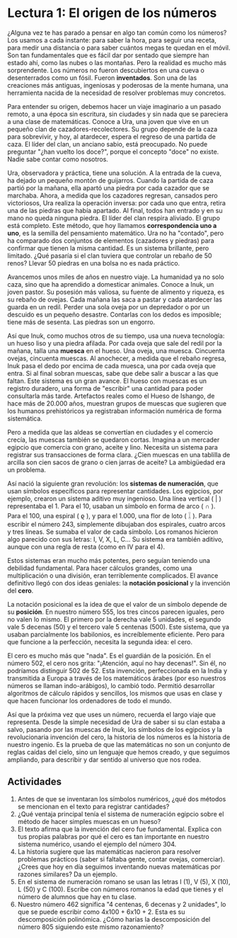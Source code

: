 # Lectura 1: El origen de los números

¿Alguna vez te has parado a pensar en algo tan común como los números? Los usamos a cada instante: para saber la hora, para seguir una receta, para medir una distancia o para saber cuántos megas te quedan en el móvil. Son tan fundamentales que es fácil dar por sentado que siempre han estado ahí, como las nubes o las montañas. Pero la realidad es mucho más sorprendente. Los números no fueron descubiertos en una cueva o desenterrados como un fósil. Fueron **inventados**. Son una de las creaciones más antiguas, ingeniosas y poderosas de la mente humana, una herramienta nacida de la necesidad de resolver problemas muy concretos.

Para entender su origen, debemos hacer un viaje imaginario a un pasado remoto, a una época sin escritura, sin ciudades y sin nada que se pareciera a una clase de matemáticas. Conoce a Ura, una joven que vive en un pequeño clan de cazadores-recolectores. Su grupo depende de la caza para sobrevivir, y hoy, al atardecer, espera el regreso de una partida de caza. El líder del clan, un anciano sabio, está preocupado. No puede preguntar "¿han vuelto los doce?", porque el concepto "doce" no existe. Nadie sabe contar como nosotros.

Ura, observadora y práctica, tiene una solución. A la entrada de la cueva, ha dejado un pequeño montón de guijarros. Cuando la partida de caza partió por la mañana, ella apartó una piedra por cada cazador que se marchaba. Ahora, a medida que los cazadores regresan, cansados pero victoriosos, Ura realiza la operación inversa: por cada uno que entra, retira una de las piedras que había apartado. Al final, todos han entrado y en su mano no queda ninguna piedra. El líder del clan respira aliviado. El grupo está completo. Este método, que hoy llamamos **correspondencia uno a uno**, es la semilla del pensamiento matemático. Ura no ha "contado", pero ha comparado dos conjuntos de elementos (cazadores y piedras) para confirmar que tienen la misma cantidad. Es un sistema brillante, pero limitado. ¿Qué pasaría si el clan tuviera que controlar un rebaño de 50 renos? Llevar 50 piedras en una bolsa no es nada práctico.

Avancemos unos miles de años en nuestro viaje. La humanidad ya no solo caza, sino que ha aprendido a domesticar animales. Conoce a Inuk, un joven pastor. Su posesión más valiosa, su fuente de alimento y riqueza, es su rebaño de ovejas. Cada mañana las saca a pastar y cada atardecer las guarda en un redil. Perder una sola oveja por un depredador o por un descuido es un pequeño desastre. Contarlas con los dedos es imposible; tiene más de sesenta. Las piedras son un engorro.

Así que Inuk, como muchos otros de su tiempo, usa una nueva tecnología: un hueso liso y una piedra afilada. Por cada oveja que sale del redil por la mañana, talla una **muesca** en el hueso. Una oveja, una muesca. Cincuenta ovejas, cincuenta muescas. Al anochecer, a medida que el rebaño regresa, Inuk pasa el dedo por encima de cada muesca, una por cada oveja que entra. Si al final sobran muescas, sabe que debe salir a buscar a las que faltan. Este sistema es un gran avance. El hueso con muescas es un registro duradero, una forma de "escribir" una cantidad para poder consultarla más tarde. Artefactos reales como el Hueso de Ishango, de hace más de 20.000 años, muestran grupos de muescas que sugieren que los humanos prehistóricos ya registraban información numérica de forma sistemática.

Pero a medida que las aldeas se convertían en ciudades y el comercio crecía, las muescas también se quedaron cortas. Imagina a un mercader egipcio que comercia con grano, aceite y lino. Necesita un sistema para registrar sus transacciones de forma clara. ¿Cien muescas en una tablilla de arcilla son cien sacos de grano o cien jarras de aceite? La ambigüedad era un problema.

Así nació la siguiente gran revolución: los **sistemas de numeración**, que usan símbolos específicos para representar cantidades. Los egipcios, por ejemplo, crearon un sistema aditivo muy ingenioso. Una línea vertical ( | ) representaba el 1. Para el 10, usaban un símbolo en forma de arco ( ∩ ). Para el 100, una espiral ( ϱ ), y para el 1.000, una flor de loto ( 𓆼 ). Para escribir el número 243, simplemente dibujaban dos espirales, cuatro arcos y tres líneas. Se sumaba el valor de cada símbolo. Los romanos hicieron algo parecido con sus letras: I, V, X, L, C... Su sistema era también aditivo, aunque con una regla de resta (como en IV para el 4).

Estos sistemas eran mucho más potentes, pero seguían teniendo una debilidad fundamental. Para hacer cálculos grandes, como una multiplicación o una división, eran terriblemente complicados. El avance definitivo llegó con dos ideas geniales: la **notación posicional** y la invención del **cero**.

La notación posicional es la idea de que el valor de un símbolo depende de su **posición**. En nuestro número 555, los tres cincos parecen iguales, pero no valen lo mismo. El primero por la derecha vale 5 unidades, el segundo vale 5 decenas (50) y el tercero vale 5 centenas (500). Este sistema, que ya usaban parcialmente los babilonios, es increíblemente eficiente. Pero para que funcione a la perfección, necesita la segunda idea: el cero.

El cero es mucho más que "nada". Es el guardián de la posición. En el número 502, el cero nos grita: "¡Atención, aquí no hay decenas!". Sin él, no podríamos distinguir 502 de 52. Esta invención, perfeccionada en la India y transmitida a Europa a través de los matemáticos árabes (por eso nuestros números se llaman indo-arábigos), lo cambió todo. Permitió desarrollar algoritmos de cálculo rápidos y sencillos, los mismos que usas en clase y que hacen funcionar los ordenadores de todo el mundo.

Así que la próxima vez que uses un número, recuerda el largo viaje que representa. Desde la simple necesidad de Ura de saber si su clan estaba a salvo, pasando por las muescas de Inuk, los símbolos de los egipcios y la revolucionaria invención del cero, la historia de los números es la historia de nuestro ingenio. Es la prueba de que las matemáticas no son un conjunto de reglas caídas del cielo, sino un lenguaje que hemos creado, y que seguimos ampliando, para describir y dar sentido al universo que nos rodea.

## Actividades

1.  Antes de que se inventaran los símbolos numéricos, ¿qué dos métodos se mencionan en el texto para registrar cantidades?
2.  ¿Qué ventaja principal tenía el sistema de numeración egipcio sobre el método de hacer simples muescas en un hueso?
3.  El texto afirma que la invención del cero fue fundamental. Explica con tus propias palabras por qué el cero es tan importante en nuestro sistema numérico, usando el ejemplo del número 304.
4.  La historia sugiere que las matemáticas nacieron para resolver problemas prácticos (saber si faltaba gente, contar ovejas, comerciar). ¿Crees que hoy en día seguimos inventando nuevas matemáticas por razones similares? Da un ejemplo.
5.  En el sistema de numeración romano se usan las letras I (1), V (5), X (10), L (50) y C (100). Escribe con números romanos la edad que tienes y el número de alumnos que hay en tu clase.
6.  Nuestro número 462 significa "4 centenas, 6 decenas y 2 unidades", lo que se puede escribir como 4x100 + 6x10 + 2. Esta es su descomposición polinómica. ¿Cómo harías la descomposición del número 805 siguiendo este mismo razonamiento?
